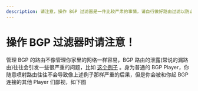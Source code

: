 ```yaml
---
description: 请注意，操作 BGP 过滤器是一件比较严肃的事情，请自行做好路由过滤以防止路由事故。
---
```


# 操作 BGP 过滤器时请注意！

管理 BGP 的路由不像管理你家里的网络一样容易，BGP 路由的泄露(常说的漏路由)往往会引发一些很严重的问题，比如 [这个例子](https://blog.cloudflare.com/bgp-leaks-and-crypto-currencies/) 。身为普通的 BGP Player，你随意喷射路由往往不会导致像上述例子那样严重的后果，但是你会被和你起 BGP 连接的其他 Player 们鄙视，如下图

<figure><img src="../assets/images/route-leak.png" alt=""></img><figcaption></figcaption></figure>

